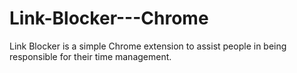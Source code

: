 # Link-Blocker---Chrome
Link Blocker is a simple Chrome extension to assist people in being responsible for their time management.
